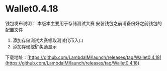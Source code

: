 # Wallet0.4.18

钱包发布说明：
本版本主要用于存储测试大赛
安装钱包之前请备份好之前钱包的配置文件

1. 添加存储测试大赛领取测试代币入口
2. 添加存储挖矿奖励显示  

下载地址：[https://github.com/LambdaIM/launch/releases/tag/Wallet0.4.18](https://github.com/LambdaIM/launch/releases/tag/Wallet0.4.18)
